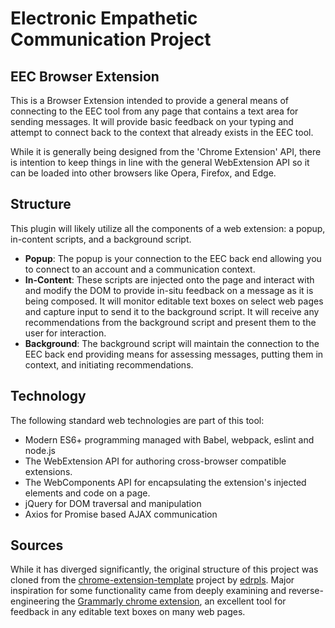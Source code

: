 # Electronic Empathetic Communication Project

## EEC Browser Extension
This is a Browser Extension intended to provide a general means of connecting to the EEC tool
from any page that contains a text area for sending messages. It will provide basic feedback on your
typing and attempt to connect back to the context that already exists in the EEC tool.

While it is generally being designed from the 'Chrome Extension' API, there is intention to keep things in line
with the general WebExtension API so it can be loaded into other browsers like Opera, Firefox, and Edge.

## Structure
This plugin will likely utilize all the components of a web extension: a popup, in-content scripts, and a background script.

- __Popup__: The popup is your connection to the EEC back end allowing you to connect to an account and a
communication context.
- __In-Content__: These scripts are injected onto the page and interact with and modify the DOM to provide
in-situ feedback on a message as it is being composed. It will monitor editable text boxes on select web
pages and capture input to send it to the background script. It will receive any recommendations from the 
background script and present them to the user for interaction.
- __Background__: The background script will maintain the connection to the EEC back end providing means
for assessing messages, putting them in context, and initiating recommendations.

## Technology
The following standard web technologies are part of this tool:
- Modern ES6+ programming managed with Babel, webpack, eslint and node.js
- The WebExtension API for authoring cross-browser compatible extensions.
- The WebComponents API for encapsulating the extension's injected elements and code on a page.
- jQuery for DOM traversal and manipulation
- Axios for Promise based AJAX communication

## Sources
While it has diverged significantly, the original structure of this project was cloned from the
[chrome-extension-template](https://github.com/edrpls/chrome-extension-template) project by
[edrpls](https://github.com/edrpls). Major inspiration for some functionality came from deeply examining
and reverse-engineering the
[Grammarly chrome extension](https://chrome.google.com/webstore/detail/grammarly-for-chrome/kbfnbcaeplbcioakkpcpgfkobkghlhen),
an excellent tool for feedback in any editable text boxes on many web pages.
